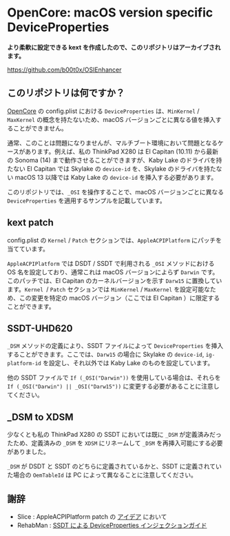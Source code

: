 # OpenCore: macOS version specific DeviceProperties
**より柔軟に設定できる kext を作成したので、このリポジトリはアーカイブされます。**

https://github.com/b00t0x/OSIEnhancer

## このリポジトリは何ですか？
[OpenCore](https://github.com/acidanthera/OpenCorePkg) の config.plist における `DeviceProperties` は、`MinKernel` / `MaxKernel` の概念を持たないため、macOS バージョンごとに異なる値を挿入することができません。

通常、このことは問題になりませんが、マルチブート環境において問題となるケースがあります。例えば、私の ThinkPad X280 は El Capitan (10.11) から最新の Sonoma (14) まで動作させることができますが、Kaby Lake のドライバを持たない El Capitan では Skylake の `device-id` を、Skylake のドライバを持たない macOS 13 以降では Kaby Lake の `device-id` を挿入する必要があります。

このリポジトリでは、`_OSI` を操作することで、macOS バージョンごとに異なる `DeviceProperties` を適用するサンプルを記載しています。

## kext patch
config.plist の `Kernel` / `Patch` セクションでは、`AppleACPIPlatform` にパッチを当てています。

`AppleACPIPlatform` では DSDT / SSDT で利用される `_OSI` メソッドにおける OS 名を設定しており、通常これは macOS バージョンによらず `Darwin` です。このパッチでは、El Capitan のカーネルバージョンを示す `Darw15` に置換しています。`Kernel `/ `Patch` セクションでは `MinKernel` / `MaxKernel` を設定可能なため、この変更を特定の macOS バージョン（ここでは El Capitan ）に限定することができます。

## SSDT-UHD620
`_DSM` メソッドの定義により、SSDT ファイルによって `DeviceProperties` を挿入することができます。ここでは、`Darw15` の場合に Skylake の `device-id`, `ig-platform-id` を設定し、それ以外では Kaby Lake のものを設定しています。

他の SSDT ファイルで `If (_OSI("Darwin"))` を使用している場合は、それらを `If (_OSI("Darwin") || _OSI("Darw15"))` に変更する必要があることに注意してください。

## _DSM to XDSM
少なくとも私の ThinkPad X280 の SSDT においては既に `_DSM` が定義済みだったため、定義済みの `_DSM` を `XDSM` にリネームして `_DSM` を再挿入可能にする必要がありました。

`_DSM` が DSDT と SSDT のどちらに定義されているかと、SSDT に定義されていた場合の `OemTableId` は PC によって異なることに注意してください。

## 謝辞
* Slice : AppleACPIPlatform patch の [アイデア](https://www.insanelymac.com/forum/topic/355374-how-to-make-ssdt-if-_osi-darwin-to-a-specific-version-of-macos/?do=findComment&comment=2800041) において
* RehabMan : [SSDT による DeviceProperties インジェクションガイド](https://www.tonymacx86.com/threads/guide-hackrnvmefamily-co-existence-with-ionvmefamily-using-class-code-spoof.210316/)
